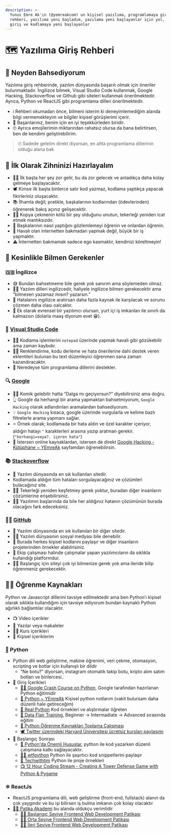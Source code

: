 ```yaml
---
description: >-
  Yunus Emre Ak'ın (@yemreakcom) un kişisel yazılıma, programlamaya giriş
  rehberi, yazılıma yeni başladım, yazılama yeni başlayanlar için yol, kodlamaya
  giriş ve kodlamaya yeni başlayanlar
---
```


# 🗺 Yazılıma Giriş Rehberi

## 🔰 Neyden Bahsediyorum

Yazılıma giriş rehberinde, yazılım dünyasında başarılı olmak için öneriler bulunmaktadır. İngilizce bilmek, Visual Studio Code kullanmak, Google Hacking, Stackoverflow ve Github gibi siteleri kullanmak önerilmektedir. Ayrıca, Python ve ReactJS gibi programlama dilleri önerilmektedir.

* ℹ️ Rehberi okumadan önce, bilmeni isterim ki deneyimlemediğim alanda bilgi vermemekteyim ve bilgiler kişisel görüşlerimi içerir.
* 🌟 Başarılarınız, benim için en iyi teşekkürleden biridir.
* 🙄 Ayrıca emojilerimin miktarından rahatsız olursa da bana belirtirsen, ben de kendimi geliştirebilirim.

> 🙄 Sadede gelelim direkt diyorsan, en altta programlama dillerinin olduğu alana bak

## 🧠 İlk Olarak Zihninizi Hazırlayalım

* 💁‍♂️ İlk başta her şey zor gelir, bu da zor gelecek ve anladıkça daha kolay gelmeye başlayacaktır.
* 🕊️ Kimse ilk başta binlerce satır kod yazmaz, kodlama yaptıkça yapacak fikirleriniz oluşacaktır.
* 📚 İlhamla değil; pratikle, başkalarının kodlarından (ödevlerinden) öğrenerek bakış açınız gelişecektir.
* 🙅‍♂️ Kopya çekmenin kötü bir şey olduğunu unutun, tekerleği yeniden icat etmek mantıksızdır.
* 👀 Başkalarının nasıl yaptığını gözlemlemeyi öğrenin ve onlardan öğrenin.
* 🌟 Havalı olan internetten bakmadan yapmak değil, büyük bir iş yapmaktır.
* ⚠️ İnternetten bakmamak sadece ego kasmaktır, kendinizi köreltmeyin!

## 🌟 Kesinlikle Bilmen Gerekenler

### 🇬🇧 İngilizce

* 😅 Bundan bahsetmeme bile gerek yok sanırım ama söylemeden olmaz.
* 💁‍♂️ Yazılım dilleri ingilizcedir, haliyele ingilizce bilmen gerekecektir ama “bilmesen yazamaz mısın? yazarsın.”
* 🧐 Hatalarını ingilizce aratırsan daha fazla kaynak ile karşılacak ve sorunu çözmen daha olası oalcaktır.
* 🚀 Ek olarak evrensel bir yazılımcı olursan, yurt içi iş imkanları ile sınırlı da kalmazsın (dolarla maaş diyorum evet 😁).

### 📝 [Visual Studio Code](https://code.visualstudio.com/)

* 🙅‍♂️ Kodlama işlemlerini `notepad` üzerinde yapmak havalı gibi gözükebilir ama zaman kaybıdır.
* 💁‍♂️ Renklendirme, kodu derleme ve hata önerilerine dahi destek veren eklentileri bulunan bu text düzenleyici öğrenmen sana zaman kazandıracaktır.
* 🚀 Neredeyse tüm programlama dillerini destekler.

### 🔍 [Google](https://www.google.com/webhp?hl=en%5C\&sa=X%5C\&ved=0ahUKEwic4NeB0ar5AhWaQ%5C\_EDHVEGCL4QPAgI)

* 💁‍♂️ Komik gelebilir hatta “Dalga mı geçiyorsun?” diyebilirsiniz ama doğru.
* 👆 Google da herhangi bir arama yapmaktan bahsetmiyorum, `Google Hacking` olarak adlandırılan aramalardan bahsediyorum.
* 💡 `Google Hacking` kısaca, google üzerinde vurgularla ve kelime bazlı filtrelerle arama yapmanı sağlar.
* ⭐️ Örnek olarak; kodlamada bir hata aldın ve özel karakter içeriyor, aldığın hatayı `"` karakterleri arasına yazıp aratman gerekir. (`"herhangi=veya?. içeren hata"`)
* 🔗 İstersen online kaynaklardan, istersen de direkt [Google Hacking - Kütüphane \~ YEmreAk](https://lib.yemreak.com/google/google-hacking) sayfamdan öğrenebilirsin.

### 📚 [Stackoverflow](https://stackoverflow.com/)

* 🌟 Yazılım dünyasında en sık kullanılan sitedir.
* Kodlamada aldığın tüm hataları sorgulayacağınız ve çözümleri bulacağınız site.
* 🙅‍♂️ Tekerleği yeniden keşfetmey gerek yoktur, buradan diğer insanların çözümlerine erişebilirsiniz.
* 💁‍♂️ Yazılımın başlarında da bile her aldığınız hatanın çözümünün burada olacağını fark edeceksiniz.

### 👨‍💻 [GitHub](https://github.com/)

* 🌟 Yazılım dünyasında en sık kullanılan bir diğer sitedir.
* 💁‍♂️ Yazılım dünyasının sosyal medyası bile denebilir.
* 📝 Burada herkes kişisel kodlarını paylaşır ve diğer insanların projelerinden örnekler alabilrisiniz.
* 👥 Ekip çalışması halinde çalışmalar yapan yazılımcıların da sıklıkla kullandığı platformdur.
* 💁‍♂️ Başlangıç için siteyi çok iyi bilmenize gerek yok ama ileride bilip öğrenmeniz gerekecektir.

## 👨‍🏫 Öğrenme Kaynakları

Python ve Javascript dillerini tavsiye edilmektedir ama ben Python’ı kişisel olarak sıklıkla kullandığım için tavsiye ediyorum bundan kaynaklı Python ağırlıklı bağlantılar olacaktır.

* 📺 Video içerikler
* 📃 Yazılar veya makaleler
* 👨‍🏫 Kurs içerikleri
* 🌟 Kişisel içeriklerim

### 🐍 Python

* Python dili web geliştirme, makine öğrenimi, veri çekme, otomasyon, scripting ve botlar için kullanışlı bir dildir
  * “Ne botu?” diyorsan, instagram otomatik takip botu, kripto alım satım botları ve binlercesi..
* 🔰 Giriş İçerikleri
  * [👨‍🏫 Google Crash Course on Python](https://www.coursera.org/learn/python-crash-course?specialization=google-it-automation), Google tarafından hazırlanan Python eğitimidir
  * [🌟 Python \~ YEmreAk](https://python.yemreak.com/) Kişisel python notlarım (vakit bulursam daha düzenli hale getireceğim)
  * [📃 Real Python](https://realpython.com/) Kod örnekleri ve alıştırmalar öğreten
  * [📃 Data Flair Training](https://data-flair.training/blogs/python-tutorials-home/), Beginner → Intermadiate → Advanced sırasında eğitim
  * [📃 Python Öğrenme Kaynakları Toplama Çalışması](https://medium.com/python-programlama-dili/python-%C3%B6%C4%9Frenme-kaynaklar%C4%B1-toplama-%C3%A7al%C4%B1%C5%9Fmas%C4%B1-b17e0f7f3d49)
  * [🕊️ Twitter üzerindeki Harvard Üniversitesi ücretsiz kursları paylaşımı](https://twitter.com/alitekintr/status/1651660891211833358)
* 🚀 Başlangıç Sonrası
  * [🌟 Python'da Önemli Hususlar](https://python.yemreak.com/yazilar/pythonda-onemli-hususlar#faydali-baglantilar), python ile kod yazarken düzenli çalışmana katkı sağlayacaktır.
  * [🧑‍💻 wtfpython](https://github.com/satwikkansal/wtfpython#-deleting-a-list-item-while-iterating) Python ile şaşırtıcı kod snippetlerini paylaşır
  * [📜 Techwithtim](https://github.com/techwithtim) Python ile proje örnekleri
  * [📺 12 Hour Coding Stream - Creating A Tower Defense Game with Python & Pygame](https://www.youtube.com/watch?v=iLHAKXQBOoA)

### ⚛️ ReactJs

* ReactJS programlama dili, web geliştirme (front-end, fullstack) alanın da çok yaygındır ve bu işi bilirsen iş bulma imkanın çok kolay olacaktır
* [👨‍🏫 Patika Akademi](https://academy.patika.dev) bu alanda oldukçu verimlidir
  * [👨‍🏫 Başlangıç Seviye Frontend Web Development Patikası](https://academy.patika.dev/paths/baslangic-seviye-frontend-web-development-patikasi)
  * [👨‍🏫 Orta Seviye Frontend Web Development Patikası](https://academy.patika.dev/paths/orta-seviye-frontend-web-development-patikasi)
  * [👨‍🏫 İleri Seviye Frontend Web Development Patikası](https://academy.patika.dev/paths/ileri-seviye-frontend-web-development-patikasi-)

